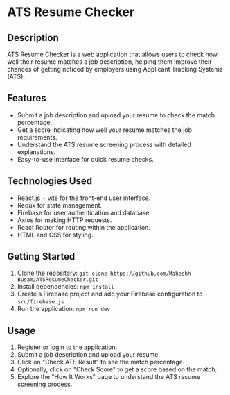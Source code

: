 # ATS Resume Checker

## Description

ATS Resume Checker is a web application that allows users to check how well their resume matches a job description, helping them improve their chances of getting noticed by employers using Applicant Tracking Systems (ATS).

## Features

- Submit a job description and upload your resume to check the match percentage.
- Get a score indicating how well your resume matches the job requirements.
- Understand the ATS resume screening process with detailed explanations.
- Easy-to-use interface for quick resume checks.

## Technologies Used

- React.js + vite for the front-end user interface.
- Redux for state management.
- Firebase for user authentication and database.
- Axios for making HTTP requests.
- React Router for routing within the application.
- HTML and CSS for styling.

## Getting Started

1. Clone the repository: `git clone https://github.com/Maheshh-Busam/ATSResumeChecker.git`
2. Install dependencies: `npm install`
3. Create a Firebase project and add your Firebase configuration to `src/firebase.js`
4. Run the application: `npm run dev`

## Usage

1. Register or login to the application.
2. Submit a job description and upload your resume.
3. Click on "Check ATS Result" to see the match percentage.
4. Optionally, click on "Check Score" to get a score based on the match.
5. Explore the "How It Works" page to understand the ATS resume screening process.


